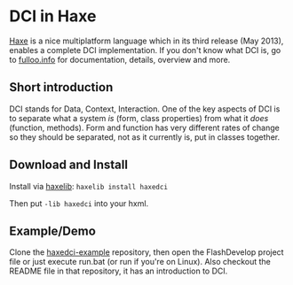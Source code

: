 # DCI in Haxe
[Haxe](http://haxe.org) is a nice multiplatform language which in its third release (May 2013), enables a complete DCI implementation. If you don't know what DCI is, go to [fulloo.info](http://fulloo.info) for documentation, details, overview and more.

## Short introduction
DCI stands for Data, Context, Interaction. One of the key aspects of DCI is to separate what a system *is* (form, class properties) from what it *does* (function, methods). Form and function has very different rates of change so they should be separated, not as it currently is, put in classes together.

## Download and Install
Install via [haxelib](http://haxe.org/doc/haxelib/using_haxelib):
`haxelib install haxedci`

Then put `-lib haxedci` into your hxml.

## Example/Demo
Clone the [haxedci-example](https://github.com/ciscoheat/haxedci-example) repository, then open the FlashDevelop project file or just execute run.bat (or run if you're on Linux). Also checkout the README file in that repository, it has an introduction to DCI.
